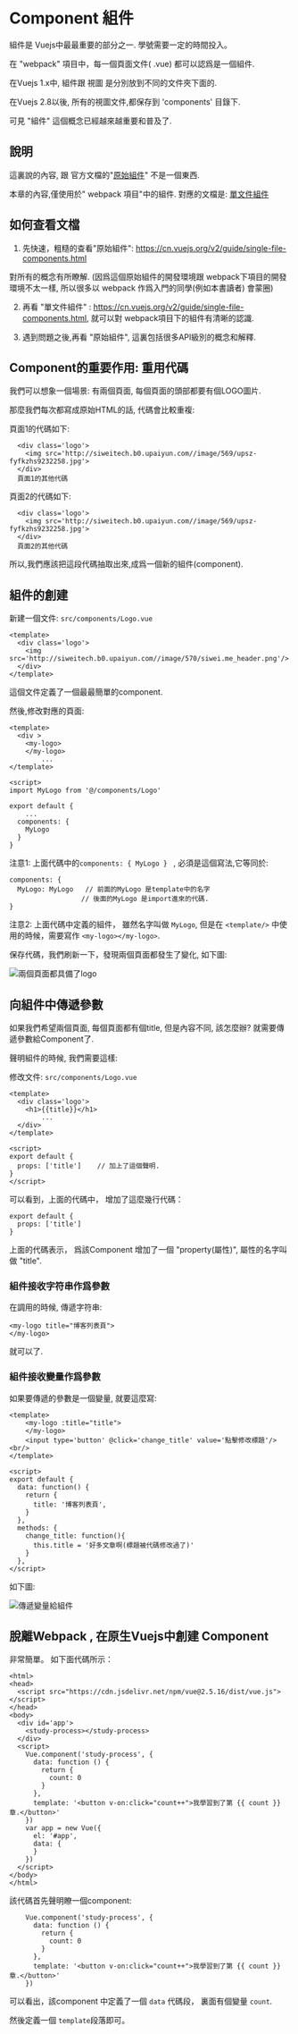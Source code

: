 # Component 組件

組件是 Vuejs中最最重要的部分之一. 學號需要一定的時間投入。 

在 "webpack" 項目中，每一個頁面文件( .vue) 都可以認爲是一個組件.

在Vuejs 1.x中, 組件跟 視圖 是分別放到不同的文件夾下面的.

在Vuejs 2.8以後, 所有的視圖文件,都保存到 'components' 目錄下.

可見 "組件" 這個概念已經越來越重要和普及了.

## 說明

這裏說的內容, 跟 官方文檔的"[原始組件](https://cn.vuejs.org/v2/guide/single-file-components.html)" 不是一個東西.

本章的內容,僅使用於" webpack 項目"中的組件. 對應的文檔是: [單文件組件](https://cn.vuejs.org/v2/guide/single-file-components.html)

## 如何查看文檔

1. 先快速，粗糙的查看"原始組件": https://cn.vuejs.org/v2/guide/single-file-components.html

對所有的概念有所瞭解. (因爲這個原始組件的開發環境跟 webpack下項目的開發環境不太一樣, 所以很多以 webpack 作爲入門的同學(例如本書讀者) 會蒙圈)

2. 再看 "單文件組件" : https://cn.vuejs.org/v2/guide/single-file-components.html, 就可以對 webpack項目下的組件有清晰的認識.

3. 遇到問題之後,再看 "原始組件", 這裏包括很多API級別的概念和解釋.

## Component的重要作用: 重用代碼

我們可以想象一個場景: 有兩個頁面, 每個頁面的頭部都要有個LOGO圖片.

那麼我們每次都寫成原始HTML的話, 代碼會比較重複:

頁面1的代碼如下:

```
  <div class='logo'>
    <img src='http://siweitech.b0.upaiyun.com//image/569/upsz-fyfkzhs9232258.jpg'>
  </div>
  頁面1的其他代碼
```

頁面2的代碼如下:

```
  <div class='logo'>
    <img src='http://siweitech.b0.upaiyun.com//image/569/upsz-fyfkzhs9232258.jpg'>
  </div>
  頁面2的其他代碼
```

所以,我們應該把這段代碼抽取出來,成爲一個新的組件(component).

## 組件的創建

新建一個文件: `src/components/Logo.vue`

```
<template>
  <div class='logo'>
    <img src='http://siweitech.b0.upaiyun.com//image/570/siwei.me_header.png'/>
  </div>
</template>
```

這個文件定義了一個最最簡單的component.

然後,修改對應的頁面:

```
<template>
  <div >
    <my-logo>
    </my-logo>
		...
</template>

<script>
import MyLogo from '@/components/Logo'

export default {
	...
  components: {
    MyLogo
  }
}
```

注意1: 上面代碼中的`components: { MyLogo } ` , 必須是這個寫法,它等同於:

```
components: {
  MyLogo: MyLogo   // 前面的MyLogo 是template中的名字
                  // 後面的MyLogo 是import進來的代碼.
}
```

注意2: 上面代碼中定義的組件， 雖然名字叫做 `MyLogo`, 但是在 `<template/>` 中使用的時候，需要寫作 `<my-logo></my-logo>`. 


保存代碼，我們刷新一下，發現兩個頁面都發生了變化, 如下圖:

![兩個頁面都具備了logo](./images/vuejs_增加了logo_components.gif)


## 向組件中傳遞參數

如果我們希望兩個頁面, 每個頁面都有個title, 但是內容不同, 該怎麼辦? 就需要傳遞參數給Component了.

聲明組件的時候, 我們需要這樣:

修改文件: `src/components/Logo.vue`

```
<template>
  <div class='logo'>
    <h1>{{title}}</h1>
		...
  </div>
</template>

<script>
export default {
  props: ['title']    // 加上了這個聲明.
}
</script>
```

可以看到，上面的代碼中， 增加了這麼幾行代碼：  

```
export default {
  props: ['title']
}
```

上面的代碼表示， 爲該Component 增加了一個 "property(屬性)", 屬性的名字叫做 "title". 

### 組件接收字符串作爲參數

在調用的時候, 傳遞字符串:

```
<my-logo title="博客列表頁">
</my-logo>
```

就可以了.

### 組件接收變量作爲參數

如果要傳遞的參數是一個變量, 就要這麼寫:

```
<template>
    <my-logo :title="title">
    </my-logo>
    <input type='button' @click='change_title' value='點擊修改標題'/><br/>
</template>

<script>
export default {
  data: function() {
    return {
      title: '博客列表頁',
    }
  },
  methods: {
    change_title: function(){
      this.title = '好多文章啊(標題被代碼修改過了)'
    }
  },
</script>
```

如下圖:

![傳遞變量給組件](./images/vuejs_傳遞參數給組件.gif)

## 脫離Webpack , 在原生Vuejs中創建 Component

非常簡單。 如下面代碼所示：

```
<html>
<head>
  <script src="https://cdn.jsdelivr.net/npm/vue@2.5.16/dist/vue.js"></script>
</head>
<body>
  <div id='app'>
    <study-process></study-process>
  </div>
  <script>
    Vue.component('study-process', {
      data: function () {
        return {
          count: 0
        }
      },
      template: '<button v-on:click="count++">我學習到了第 {{ count }} 章.</button>'
    })
    var app = new Vue({
      el: '#app', 
      data: {
      }
    })
  </script>
</body>
</html>
```

該代碼首先聲明瞭一個component: 

```
    Vue.component('study-process', {
      data: function () {
        return {
          count: 0
        }
      },
      template: '<button v-on:click="count++">我學習到了第 {{ count }} 章.</button>'
    })
```

可以看出，該component 中定義了一個 `data` 代碼段， 裏面有個變量 `count`.  

然後定義一個 `template`段落即可。



